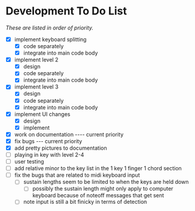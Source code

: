 # Development To Do List
*These are listed in order of priority.*
- [x] implement keyboard splitting
  - [x] code separately
  - [x] integrate into main code body
- [x] implement level 2
  - [x] design
  - [x] code separately
  - [x] integrate into main code body
- [x] implement level 3
  - [x] design
  - [x] code separately
  - [x] integrate into main code body
- [x] implement UI changes
  - [x] design
  - [x] implement
- [x] work on documentation ---- current priority
- [x] fix bugs --- current priority
- [x] add pretty pictures to documentation
- [ ] playing in key with level 2-4
- [ ] user testing
- [ ] add relative minor to the key list in the 1 key 1 finger 1 chord section
- [ ] fix the bugs that are related to midi keyboard input
  - [ ] sustain lengths seem to be limited to when the keys are held down
    - [ ] possibly the sustain length might only apply to computer keyboard because of noteoff messages that get sent
  - [ ] note input is still a bit finicky in terms of detection
